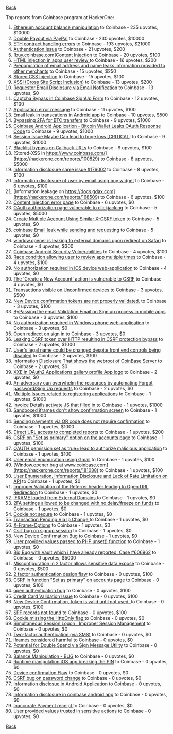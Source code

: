 [Back](../README.md)

Top reports from Coinbase program at HackerOne:

1. [Ethereum account balance manipulation](https://hackerone.com/reports/300748) to Coinbase - 235 upvotes, $10000
2. [Double Payout via PayPal](https://hackerone.com/reports/307239) to Coinbase - 230 upvotes, $10000
3. [ETH contract handling errors](https://hackerone.com/reports/328526) to Coinbase - 193 upvotes, $21000
4. [Authentication Issue](https://hackerone.com/reports/176979) to Coinbase - 21 upvotes, $200
5. [[buy.coinbase.com]Content Injection](https://hackerone.com/reports/218680) to Coinbase - 20 upvotes, $100
6. [HTML injection in apps user review ](https://hackerone.com/reports/104543) to Coinbase - 16 upvotes, $200
7. [Prepopulation of email address and name leaks information provided to other merchants](https://hackerone.com/reports/316290) to Coinbase - 15 upvotes, $250
8. [Stored CSS Injection](https://hackerone.com/reports/315865) to Coinbase - 15 upvotes, $100
9. [XSSI (Cross Site Script Inclusion)](https://hackerone.com/reports/118631) to Coinbase - 13 upvotes, $200
10. [Requestor Email Disclosure via Email Notification](https://hackerone.com/reports/202361) to Coinbase - 13 upvotes, $0
11. [Captcha Bypass in Coinbase SignUp Form](https://hackerone.com/reports/246801) to Coinbase - 12 upvotes, $100
12. [Application error message](https://hackerone.com/reports/147577) to Coinbase - 11 upvotes, $100
13. [Email leak in transcations in Android app](https://hackerone.com/reports/126376) to Coinbase - 10 upvotes, $500
14. [Bypassing 2FA for BTC transfers](https://hackerone.com/reports/10554) to Coinbase - 9 upvotes, $1000
15. [Coinbase Android Application - Bitcoin Wallet Leaks OAuth Response Code](https://hackerone.com/reports/5314) to Coinbase - 9 upvotes, $1000
16. [Session Issue Maybe Can lead to huge loss [CRITICAL]](https://hackerone.com/reports/112496) to Coinbase - 9 upvotes, $1000
17. [Blacklist bypass on Callback URLs](https://hackerone.com/reports/53004) to Coinbase - 9 upvotes, $100
18. [Stored-XSS in https://www.coinbase.com/](https://hackerone.com/reports/100829) to Coinbase - 8 upvotes, $5000
19. [Information disclosure same issue #176002](https://hackerone.com/reports/248599) to Coinbase - 8 upvotes, $100
20. [Information disclosure of user by email using buy widget](https://hackerone.com/reports/176002) to Coinbase - 6 upvotes, $100
21. [Information leakage on https://docs.gdax.com](https://hackerone.com/reports/168509) to Coinbase - 6 upvotes, $100
22. [Content Injection error page](https://hackerone.com/reports/148952) to Coinbase - 6 upvotes, $0
23. [OAuth authorization page vulnerable to clickjacking](https://hackerone.com/reports/65825) to Coinbase - 5 upvotes, $5000
24. [Create Multiple Account Using Similar X-CSRF token](https://hackerone.com/reports/155726) to Coinbase - 5 upvotes, $0
25. [coinbase Email leak while sending and requesting](https://hackerone.com/reports/168289) to Coinbase - 5 upvotes, $0
26. [window.opener is leaking to external domains upon redirect on Safari](https://hackerone.com/reports/160498) to Coinbase - 4 upvotes, $300
27. [Coinbase Android Security Vulnerabilities](https://hackerone.com/reports/5786) to Coinbase - 4 upvotes, $100
28. [Race condition allowing user to review app multiple times](https://hackerone.com/reports/106360) to Coinbase - 4 upvotes, $100
29. [No authorization required in iOS device web-application](https://hackerone.com/reports/148538) to Coinbase - 4 upvotes, $0
30. [The 'Create a New Account' action is vulnerable to CSRF](https://hackerone.com/reports/109810) to Coinbase - 4 upvotes, $0
31. [Transactions visible on Unconfirmed devices](https://hackerone.com/reports/100186) to Coinbase - 3 upvotes, $500
32. [New Device confirmation tokens are not properly validated.](https://hackerone.com/reports/30238) to Coinbase - 3 upvotes, $100
33. [ByPassing the email Validation Email on Sign up process in mobile apps](https://hackerone.com/reports/57764) to Coinbase - 3 upvotes, $100
34. [No authorization required in Windows phone web-application](https://hackerone.com/reports/148537) to Coinbase - 3 upvotes, $0
35. [Open redirect on sign in ](https://hackerone.com/reports/231760) to Coinbase - 3 upvotes, $0
36. [Leaking CSRF token over HTTP resulting in CSRF protection bypass](https://hackerone.com/reports/15412) to Coinbase - 2 upvotes, $1000
37. [User's legal name could be changed despite front end controls being disabled](https://hackerone.com/reports/131192) to Coinbase - 2 upvotes, $100
38. [Information Disclosure That shows the webroot of CoinBase Server](https://hackerone.com/reports/5073) to Coinbase - 2 upvotes, $0
39. [XXE in OAuth2 Applications gallery profile App logo](https://hackerone.com/reports/104620) to Coinbase - 2 upvotes, $0
40. [An adversary can overwhelm the resources by automating Forgot password/Sign Up requests](https://hackerone.com/reports/119605) to Coinbase - 2 upvotes, $0
41. [Multiple Issues related to registering applications](https://hackerone.com/reports/5933) to Coinbase - 1 upvotes, $1000
42. [Invoice Details activate JS that filled in ](https://hackerone.com/reports/21034) to Coinbase - 1 upvotes, $1000
43. [Sandboxed iframes don't show confirmation screen](https://hackerone.com/reports/54733) to Coinbase - 1 upvotes, $1000
44. [Sending payments via QR code does not require confirmation](https://hackerone.com/reports/126784) to Coinbase - 1 upvotes, $1000
45. [Direct URL access to completed reports](https://hackerone.com/reports/109815) to Coinbase - 1 upvotes, $200
46. [CSRF on "Set as primary" option on the accounts page](https://hackerone.com/reports/10563) to Coinbase - 1 upvotes, $100
47. [OAUTH pemission set as true= lead to authorize malicious application](https://hackerone.com/reports/87561) to Coinbase - 1 upvotes, $100
48. [User email enumuration using Gmail](https://hackerone.com/reports/90308) to Coinbase - 1 upvotes, $100
49. [Window.opener bug at www.coinbase.com](https://hackerone.com/reports/181088) to Coinbase - 1 upvotes, $100
50. [User Enumeration, Information Disclosure and Lack of Rate Limitation on API](https://hackerone.com/reports/5200) to Coinbase - 1 upvotes, $0
51. [Improper Validation of the Referrer header leading to Open URL Redirection](https://hackerone.com/reports/5199) to Coinbase - 1 upvotes, $0
52. [IFRAME loaded from External Domains  ](https://hackerone.com/reports/5205) to Coinbase - 1 upvotes, $0
53. [2FA settings allowed to be changed with no delay/freeze on funds](https://hackerone.com/reports/16696) to Coinbase - 1 upvotes, $0
54. [Cookie not secure](https://hackerone.com/reports/140742) to Coinbase - 1 upvotes, $0
55. [Transaction Pending Via  Ip Change ](https://hackerone.com/reports/143541) to Coinbase - 1 upvotes, $0
56. [X-Frame-Options](https://hackerone.com/reports/237071) to Coinbase - 1 upvotes, $0
57. [Csrf bug on signup session](https://hackerone.com/reports/230428) to Coinbase - 1 upvotes, $0
58. [New Device Confirmation Bug](https://hackerone.com/reports/266288) to Coinbase - 1 upvotes, $0
59. [User provided values passed to PHP unset() function](https://hackerone.com/reports/292500) to Coinbase - 1 upvotes, $0
60. [Big Bug with Vault which i have already reported: Case #606962](https://hackerone.com/reports/65084) to Coinbase - 0 upvotes, $5000
61. [Misconfiguration in 2 factor allows sensitive data expose](https://hackerone.com/reports/119129) to Coinbase - 0 upvotes, $500
62. [2 factor authentication design flaw](https://hackerone.com/reports/7369) to Coinbase - 0 upvotes, $100
63. [CSRF in function "Set as primary" on  accounts page](https://hackerone.com/reports/10829) to Coinbase - 0 upvotes, $100
64. [open authentication bug](https://hackerone.com/reports/48065) to Coinbase - 0 upvotes, $100
65. [Credit Card Validation Issue](https://hackerone.com/reports/29234) to Coinbase - 0 upvotes, $100
66. [New Device Confirmation, token is valid until not used. ](https://hackerone.com/reports/36594) to Coinbase - 0 upvotes, $100
67. [SPF records not found](https://hackerone.com/reports/92740) to Coinbase - 0 upvotes, $100
68. [ Cookie missing the HttpOnly flag  ](https://hackerone.com/reports/5204) to Coinbase - 0 upvotes, $0
69. [Simultaneous Session Logon : Improper Session Management](https://hackerone.com/reports/11722) to Coinbase - 0 upvotes, $0
70. [Two-factor authentication (via SMS)](https://hackerone.com/reports/66223) to Coinbase - 0 upvotes, $0
71. [iframes considered harmful](https://hackerone.com/reports/55827) to Coinbase - 0 upvotes, $0
72. [Potential for Double Spend via Sign Message Utility](https://hackerone.com/reports/106315) to Coinbase - 0 upvotes, $0
73. [Balance Manipulation - BUG](https://hackerone.com/reports/94925) to Coinbase - 0 upvotes, $0
74. [Runtime manipulation iOS app breaking the PIN](https://hackerone.com/reports/80512) to Coinbase - 0 upvotes, $0
75. [Device confirmation Flaw](https://hackerone.com/reports/254869) to Coinbase - 0 upvotes, $0
76. [CSRF bug on password change](https://hackerone.com/reports/230436) to Coinbase - 0 upvotes, $0
77. [Information disclosue in Android Application](https://hackerone.com/reports/201855) to Coinbase - 0 upvotes, $0
78. [ Information disclosure in coinbase android app](https://hackerone.com/reports/192197) to Coinbase - 0 upvotes, $0
79. [Inaccurate Payment receipt ](https://hackerone.com/reports/121417) to Coinbase - 0 upvotes, $0
80. [User provided values trusted in sensitive actions](https://hackerone.com/reports/327867) to Coinbase - 0 upvotes, $0


[Back](../README.md)